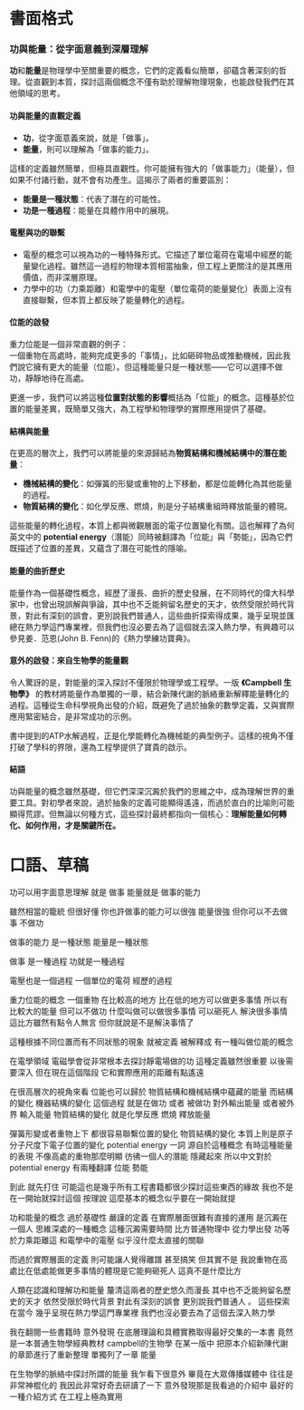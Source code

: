 # 書面格式

### 功與能量：從字面意義到深層理解

**功**和**能量**是物理學中至關重要的概念，它們的定義看似簡單，卻蘊含著深刻的哲理。從直觀到本質，探討這兩個概念不僅有助於理解物理現象，也能啟發我們在其他領域的思考。

#### 功與能量的直觀定義
- **功**，從字面意義來說，就是「做事」。
- **能量**，則可以理解為「做事的能力」。

這樣的定義雖然簡單，但極具直觀性。你可能擁有強大的「做事能力」（能量），但如果不付諸行動，就不會有功產生。這揭示了兩者的重要區別：
- **能量是一種狀態**：代表了潛在的可能性。
- **功是一種過程**：能量在具體作用中的展現。

#### 電壓與功的聯繫
- 電壓的概念可以視為功的一種特殊形式。它描述了單位電荷在電場中經歷的能量變化過程。雖然這一過程的物理本質相當抽象，但工程上更關注的是其應用價值，而非深層原理。
- 力學中的功（力乘距離）和電學中的電壓（單位電荷的能量變化）表面上沒有直接聯繫，但本質上都反映了能量轉化的過程。

#### 位能的啟發
重力位能是一個非常直觀的例子：  
一個重物在高處時，能夠完成更多的「事情」，比如砸碎物品或推動機械，因此我們說它擁有更大的能量（位能）。但這種能量只是一種狀態——它可以選擇不做功，靜靜地待在高處。

更進一步，我們可以將這種**位置對狀態的影響**概括為「位能」的概念。這種基於位置的能量差異，既簡單又強大，為工程學和物理學的實際應用提供了基礎。

#### 結構與能量
在更高的層次上，我們可以將能量的來源歸結為**物質結構和機械結構中的潛在能量**：
- **機械結構的變化**：如彈簧的形變或重物的上下移動，都是位能轉化為其他能量的過程。
- **物質結構的變化**：如化學反應、燃燒，則是分子結構重組時釋放能量的體現。

這些能量的轉化過程，本質上都與微觀層面的電子位置變化有關。這也解釋了為何英文中的 **potential energy**（潛能）同時被翻譯為「位能」與「勢能」，因為它們既描述了位置的差異，又蘊含了潛在可能性的隱喻。

#### 能量的曲折歷史
能量作為一個基礎性概念，經歷了漫長、曲折的歷史發展，在不同時代的偉大科學家中，也曾出現誤解與爭論，其中也不乏能夠留名歷史的天才，依然受限於時代背景，對此有深刻的誤會，更別說我們普通人，這些曲折探索得成果，幾乎呈現並匯總在熱力學這門專業裡，但我們也沒必要去為了這個就去深入熱力學，有興趣可以參見姜．范恩(John B. Fenn)的《熱力學練功寶典》。

#### 意外的啟發：來自生物學的能量觀
令人驚訝的是，對能量的深入探討不僅限於物理學或工程學。一版 **《Campbell 生物學》** 的教材將能量作為單獨的一章，結合新陳代謝的脈絡重新解釋能量轉化的過程。這種從生命科學視角出發的介紹，既避免了過於抽象的數學定義，又與實際應用緊密結合，是非常成功的示例。

書中提到的ATP水解過程，正是化學能轉化為機械能的典型例子。這樣的視角不僅打破了學科的界限，還為工程學提供了寶貴的啟示。

#### 結語
功與能量的概念雖然基礎，但它們深深沉澱於我們的思維之中，成為理解世界的重要工具。對初學者來說，過於抽象的定義可能顯得遙遠，而過於直白的比喻則可能顯得荒謬。但無論以何種方式，這些探討最終都指向一個核心：**理解能量如何轉化、如何作用，才是關鍵所在。**


# 口語、草稿

功可以用字面意思理解 就是 做事
能量就是 做事的能力

雖然相當的籠統 但很好懂
你也許做事的能力可以很強 能量很強
但你可以不去做事 不做功

做事的能力 是一種狀態
能量是一種狀態

做事 是一種過程
功就是一種過程

電壓也是一個過程
一個單位的電荷 經歷的過程

重力位能的概念
一個重物 在比較高的地方
比在低的地方可以做更多事情
所以有比較大的能量 但可以不做功
什麼叫做可以做很多事情 
可以砸死人 解決很多事情 這比方雖然有點令人無言 但你就說是不是解決事情了

這種根據不同位置而有不同狀態的現象
就被定義 被解釋成 有一種叫做位能的概念

在電學領域 電磁學會從非常根本去探討靜電場做的功 
這種定義雖然很重要 以後需要深入 但在現在這個階段 它和實際應用的距離有點遙遠 

在很高層次的視角來看 位能也可以歸於 物質結構和機械結構中蘊藏的能量 而結構的變化
機器結構的變化 這個過程 就是在做功 或者 被做功 對外輸出能量 或者被外界 輸入能量
物質結構的變化 就是化學反應 燃燒 釋放能量

彈簧形變或者重物上下
都很容易聯繫位置的變化 物質結構的變化 本質上則是原子分子尺度下電子位置的變化
potential energy 一詞 源自於這種概念
有時這種能量的表現 不像高處的重物那麼明顯 彷彿一個人的潛能 隱藏起來
所以中文對於potential energy 有兩種翻譯 
位能 勢能

到此 就先打住 可能這也是幾乎所有工程書籍都很少探討這些東西的緣故 
我也不是在一開始就探討這個 按理說 這麼基本的概念似乎要在一開始就提 

功和能量的概念 過於基礎性 嚴謹的定義 
在實際層面很難有直接的運用 是沉澱在一個人 思維深處的一種概念 這種沉澱需要時間
比方普通物理中 從力學出發 功等於力乘距離這 和電學中的電壓 似乎沒什麼太直接的關聯

而過於實際層面的定義 則可能讓人覺得離譜 甚至搞笑 但其實不是 
我說重物在高處比在低處能做更多事情的體現是它能夠砸死人 這真不是什麼比方

人類在認識和理解功和能量 釐清這兩者的歷史悠久而漫長 
其中也不乏能夠留名歷史的天才 依然受限於時代背景 對此有深刻的誤會 更別說我們普通人 。
這些探索 在當今 幾乎呈現在熱力學這門專業裡 我們也沒必要去為了這個去深入熱力學 

我在翻閱一些書籍時 意外發現 在底層理論和具體實務取得最好交集的一本書 
竟然是一本普通生物學經典教材  campbell的生物學 
在某一版中 把原本介紹新陳代謝的章節進行了重新整理 單獨列了一章 能量 

在生物學的脈絡中探討所謂的能量 我乍看下很意外 畢竟在大眾傳播媒體中 往往是非常神棍化的 
我因此非常好奇去研讀了一下 意外發現那是我看過的介紹中 最好的一種介紹方式 在工程上極為實用